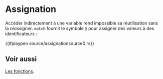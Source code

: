 # Assignation

Accéder indirectement à une variable rend impossible sa réutilisation sans la *réassigner*. `match` fournit le symbole `@` pour assigner des valeurs à des identificateurs :

{{#playpen source/assignationsource0.rs}}

## Voir aussi

[Les fonctions][fonctions].

[fonctions]: ../chapitre8/fonctions.html
